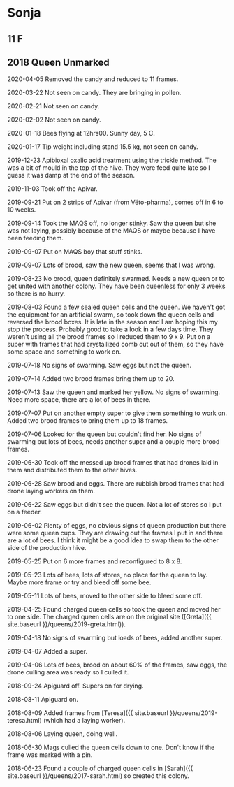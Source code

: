 # Sonja
## 11 F
## 2018 Queen Unmarked

2020-04-05 Removed the candy and reduced to 11 frames.

2020-03-22 Not seen on candy.  They are bringing in pollen.

2020-02-21 Not seen on candy.

2020-02-02 Not seen on candy.

2020-01-18 Bees flying at 12hrs00.  Sunny day, 5 C.

2020-01-17 Tip weight including stand 15.5 kg, not seen on candy.

2019-12-23 Apibioxal oxalic acid treatment using the trickle method.  The was a bit of mould in the top of the hive.  They were feed quite late so I guess it was damp at the end of the season.

2019-11-03 Took off the Apivar.

2019-09-21 Put on 2 strips of Apivar (from Véto-pharma), comes off in 6 to 10 weeks.

2019-09-14 Took the MAQS off, no longer stinky.  Saw the queen but she was not laying, possibly because of the MAQS or maybe because I have been feeding them.

2019-09-07 Put on MAQS boy that stuff stinks.  

2019-09-07 Lots of brood, saw the new queen, seems that I was wrong.

2019-08-23 No brood, queen definitely swarmed.  Needs a new queen or to get united with another colony. They have been queenless for only 3 weeks so there is no hurry.

2019-08-03 Found a few sealed queen cells and the queen.  We haven't got the equipment for an artificial swarm, so took down the queen cells and reversed the brood boxes.  It is late in the season and I am hoping this my stop the process.  Probably good to take a look in a few days time.  They weren't using all the brood frames so I reduced them to 9 x 9.  Put on a super with frames that had crystallized comb cut out of them, so they have some space and something to work on.

2019-07-18 No signs of swarming.  Saw eggs but not the queen.

2019-07-14 Added two brood frames bring them up to 20.

2019-07-13  Saw the queen and marked her yellow. No signs of swarming.  Need more space, there are a lot of bees in there.

2019-07-07 Put on another empty super to give them something to work on.  Added two brood frames to bring them up to 18 frames.

2019-07-06 Looked for the queen but couldn't find her.  No signs of swarming but lots of bees, needs another super and a couple more brood frames.

2019-06-30 Took off the messed up brood frames that had drones laid in them and distributed them to the other hives.

2019-06-28 Saw brood and eggs.  There are rubbish brood frames that had drone laying workers on them.

2019-06-22 Saw eggs but didn't see the queen.  Not a lot of stores so I put on a feeder.

2019-06-02 Plenty of eggs, no obvious signs of queen production but there were some queen cups.  They are drawing out the frames I put in and there are a lot of bees.  I think it might be a good idea to swap them to the other side of the production hive.

2019-05-25 Put on 6 more frames and reconfigured to 8 x 8.

2019-05-23 Lots of bees, lots of stores, no place for the queen to lay.  Maybe more frame or try and bleed off some bee.

2019-05-11 Lots of bees, moved to the other side to bleed some off.

2019-04-25 Found charged queen cells so took the queen and moved her to one side.  The charged queen cells are on the original site ([Greta]({{ site.baseurl }}/queens/2019-greta.html)).

2019-04-18 No signs of swarming but loads of bees, added another super.

2019-04-07 Added a super.

2019-04-06 Lots of bees, brood on about 60% of the frames, saw eggs, the drone culling area was ready so I culled it.

2018-09-24 Apiguard off.  Supers on for drying.

2018-08-11 Apiguard on.

2018-08-09 Added frames from [Teresa]({{ site.baseurl }}/queens/2019-teresa.html) (which had a laying worker).

2018-08-06 Laying queen, doing well.

2018-06-30 Mags culled the queen cells down to one.  Don't know if the frame was marked with a pin.  

2018-06-23 Found a couple of charged queen cells in [Sarah]({{ site.baseurl }}/queens/2017-sarah.html) so created this colony.  

